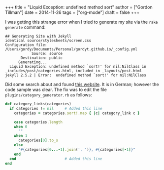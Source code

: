 +++
title = "Liquid Exception: undefined method sort"
author = ["Gordon Tillman"]
date = 2014-11-26
tags = ["org-mode"]
draft = false
+++

I was getting this strange error when I tried to generate my site via
the `rake generate` command:

```text
## Generating Site with Jekyll
identical source/stylesheets/screen.css
Configuration file: /Users/gordy/Documents/Personal/gordyt.github.io/_config.yml
            Source: source
       Destination: public
      Generating...
  Liquid Exception: undefined method `sort!' for nil:NilClass in _includes/post/categories.html, included in _layouts/post.html
jekyll 2.5.2 | Error:  undefined method `sort!' for nil:NilClass
```

<!--more-->

Did some search about and found [this website](http://uli-heller.github.io/blog/2013/08/04/octopress-category-generator/).  It is in German;
however the code sample was clear.  The fix was to edit the file
`plugins/category_generator.rb` as follows:

```ruby
def category_links(categories)
  if categories != nil     # Added this line
    categories = categories.sort!.map { |c| category_link c }

    case categories.length
    when 0
      ""
    when 1
      categories[0].to_s
    else
      "#{categories[0...-1].join(', ')}, #{categories[-1]}"
    end
  end                      # Added this line
end

```
